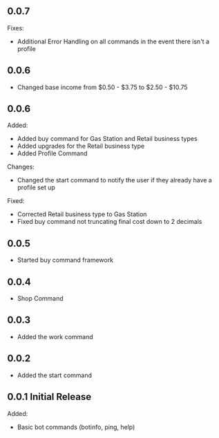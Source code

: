## 0.0.7

Fixes:
* Additional Error Handling on all commands in the event there isn't a profile

## 0.0.6

* Changed base income from $0.50 - $3.75 to $2.50 - $10.75
## 0.0.6

Added: 
* Added buy command for Gas Station and Retail business types
* Added upgrades for the Retail business type
* Added Profile Command

Changes:
* Changed the start command to notify the user if they already have a profile set up

Fixed:
* Corrected Retail business type to Gas Station
* Fixed buy command not truncating final cost down to 2 decimals

## 0.0.5

* Started buy command framework

## 0.0.4

* Shop Command

## 0.0.3

* Added the work command

## 0.0.2

* Added the start command

## 0.0.1 Initial Release

Added:
* Basic bot commands (botinfo, ping, help)